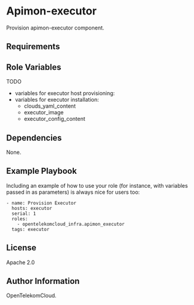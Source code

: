 Apimon-executor
=========

Provision apimon-executor component.

Requirements
------------


Role Variables
--------------

TODO
- variables for executor host provisioning:
- variables for executor installation:
  - clouds_yaml_content
  - executor_image
  - executor_config_content

Dependencies
------------

None.

Example Playbook
----------------

Including an example of how to use your role (for instance, with variables passed in as parameters) is always nice for users too:

    - name: Provision Executor
      hosts: executor
      serial: 1
      roles:
        - opentelekomcloud_infra.apimon_executor
      tags: executor

License
-------

Apache 2.0

Author Information
------------------

OpenTelekomCloud.
